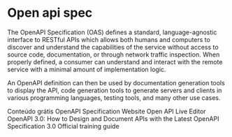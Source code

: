 # Open api spec

The OpenAPI Specification (OAS) defines a standard, language-agnostic interface to RESTful APIs which allows both humans and computers to discover and understand the capabilities of the service without access to source code, documentation, or through network traffic inspection. When properly defined, a consumer can understand and interact with the remote service with a minimal amount of implementation logic.

An OpenAPI definition can then be used by documentation generation tools to display the API, code generation tools to generate servers and clients in various programming languages, testing tools, and many other use cases.

<ResourceGroupTitle>Conteúdo grátis</ResourceGroupTitle>
<BadgeLink colorScheme='blue' badgeText='Framework Website' href='https://swagger.io/specification/'>OpenAPI Specification Website</BadgeLink>
<BadgeLink colorScheme='blue' badgeText='Demo' href='https://swagger.io/tools/swagger-editor/'>Open API Live Editor</BadgeLink>
<BadgeLink badgeText='Watch' colorScheme='green' href='https://www.youtube.com/watch?v=6kwmW_p_Tig'>OpenAPI 3.0: How to Design and Document APIs with the Latest OpenAPI Specification 3.0</BadgeLink>
<BadgeLink badgeText='Course' href='https://swagger.io/docs/specification/about/'>Official training guide</BadgeLink>

